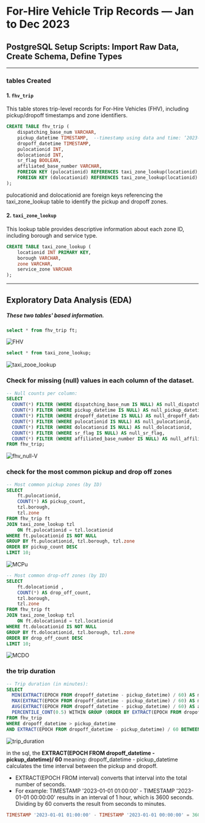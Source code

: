 #  For-Hire Vehicle Trip Records — Jan to Dec 2023  
## PostgreSQL Setup Scripts: Import Raw Data, Create Schema, Define Types
---
### tables Created

#### 1. `fhv_trip`

This table stores trip-level records for For-Hire Vehicles (FHV), including pickup/dropoff timestamps and zone identifiers.
```sql
CREATE TABLE fhv_trip (
    dispatching_base_num VARCHAR,
    pickup_datetime TIMESTAMP,  --timestamp using data and time: ‘2023-01-01 01:00:00’
    dropoff_datetime TIMESTAMP,
    pulocationid INT,
    dolocationid INT,
    sr_flag BOOLEAN,
    affiliated_base_number VARCHAR,
    FOREIGN KEY (pulocationid) REFERENCES taxi_zone_lookup(locationid),
    FOREIGN KEY (dolocationid) REFERENCES taxi_zone_lookup(locationid)
);
```
pulocationid and dolocationid are foreign keys referencing the taxi_zone_lookup table to identify the pickup and dropoff zones.

#### 2. `taxi_zone_lookup`
This lookup table provides descriptive information about each zone ID, including borough and service type.

```sql
CREATE TABLE taxi_zone_lookup (
    locationid INT PRIMARY KEY,
    borough VARCHAR,
    zone VARCHAR,
    service_zone VARCHAR
);
```
-----------------------
## Exploratory Data Analysis (EDA) 
##### These two tables' based information.
```sql
select * from fhv_trip ft;
```
![FHV](https://github.com/user-attachments/assets/d83bd7d3-b96f-4c84-85b2-9b20354ff1c0)

```sql
select * from taxi_zone_lookup;
```
![taxi_zooe_lookup](https://github.com/user-attachments/assets/5fa4a86f-e2b4-4ef3-96d4-5c1100ec70c1)




### Check for missing (null) values in each column of the dataset.
```sql
-- Null counts per column:
SELECT
  COUNT(*) FILTER (WHERE dispatching_base_num IS NULL) AS null_dispatching_base_num,
  COUNT(*) FILTER (WHERE pickup_datetime IS NULL) AS null_pickup_datetime,
  COUNT(*) FILTER (WHERE dropoff_datetime IS NULL) AS null_dropoff_datetime,
  COUNT(*) FILTER (WHERE pulocationid IS NULL) AS null_pulocationid,
  COUNT(*) FILTER (WHERE dolocationid IS NULL) AS null_dolocationid,
  COUNT(*) FILTER (WHERE sr_flag IS NULL) AS null_sr_flag,
  COUNT(*) FILTER (WHERE affiliated_base_number IS NULL) AS null_affiliated_base_number
FROM fhv_trip;
```
![fhv_null-V](https://github.com/user-attachments/assets/8b0b6b03-06b4-4ebc-8b95-ff199987dd01)


### check for the most common pickup and drop off zones
```sql
-- Most common pickup zones (by ID)
SELECT 
    ft.pulocationid, 
    COUNT(*) AS pickup_count, 
    tzl.borough, 
    tzl.zone
FROM fhv_trip ft
JOIN taxi_zone_lookup tzl 
    ON ft.pulocationid = tzl.locationid
WHERE ft.pulocationid IS NOT NULL
GROUP BY ft.pulocationid, tzl.borough, tzl.zone
ORDER BY pickup_count DESC
LIMIT 10;
```
![MCPu](https://github.com/user-attachments/assets/250a2540-64c2-49b5-956b-56b11053b83d)

```sql
-- Most common drop-off zones (by ID)
SELECT 
    ft.dolocationid , 
    COUNT(*) AS drop_off_count, 
    tzl.borough, 
    tzl.zone
FROM fhv_trip ft
JOIN taxi_zone_lookup tzl 
    ON ft.dolocationid = tzl.locationid
WHERE ft.dolocationid IS NOT NULL
GROUP BY ft.dolocationid, tzl.borough, tzl.zone
ORDER BY drop_off_count DESC
LIMIT 10;
```
![MCDO](https://github.com/user-attachments/assets/d98294f1-5444-4971-94b0-fedfa82d5028)

### the trip duration
```sql
-- Trip duration (in minutes):
SELECT
  MIN(EXTRACT(EPOCH FROM dropoff_datetime - pickup_datetime) / 60) AS min_duration_min,
  MAX(EXTRACT(EPOCH FROM dropoff_datetime - pickup_datetime) / 60) AS max_duration_min,
  AVG(EXTRACT(EPOCH FROM dropoff_datetime - pickup_datetime) / 60) AS avg_duration_min,
  PERCENTILE_CONT(0.5) WITHIN GROUP (ORDER BY EXTRACT(EPOCH FROM dropoff_datetime - pickup_datetime) / 60) AS median_duration_min
FROM fhv_trip
WHERE dropoff_datetime > pickup_datetime
AND EXTRACT(EPOCH FROM dropoff_datetime - pickup_datetime) / 60 BETWEEN 1 AND 180;
```
![trip_duration](https://github.com/user-attachments/assets/5a0c2186-9aa1-4546-80ef-11577bde970b)

in the sql, the **EXTRACT(EPOCH FROM dropoff_datetime - pickup_datetime)/ 60** meaning:
dropoff_datetime - pickup_datetime calculates the time interval between the pickup and dropoff.
- EXTRACT(EPOCH FROM interval) converts that interval into the total number of seconds.
- For example:
TIMESTAMP '2023-01-01 01:00:00' - TIMESTAMP '2023-01-01 00:00:00'
results in an interval of 1 hour, which is 3600 seconds.
Dividing by 60 converts the result from seconds to minutes.
```sql
TIMESTAMP '2023-01-01 01:00:00' - TIMESTAMP '2023-01-01 00:00:00' = 3600 seconds = 60 minutes
```








